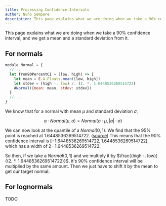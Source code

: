 ```yaml
---
title: Processing Confidence Intervals
author: Nuño Sempere
description: This page explains what we are doing when we take a 90% confidence interval, and we get a mean and a standard deviation from it.
---
```


This page explains what we are doing when we take a 90% confidence interval, and we get a mean and a standard deviation from it.

## For normals

```js
module Normal = {
  //...
  let from90PercentCI = (low, high) => {
    let mean = E.A.Floats.mean([low, high])
    let stdev = (high -. low) /. (2. *. 1.6448536269514722)
    #Normal({mean: mean, stdev: stdev})
  }
  //...
}
```

We know that for a normal with mean $\mu$ and standard deviation $\sigma$,

$$
a \cdot Normal(\mu, \sigma) = Normal(a \cdot \mu, |a| \cdot \sigma)
$$

We can now look at the quantile of a $Normal(0,1)$. We find that the 95% point is reached at $1.6448536269514722$. ([source](https://stackoverflow.com/questions/20626994/how-to-calculate-the-inverse-of-the-normal-cumulative-distribution-function-in-p)) This means that the 90% confidence interval is $[-1.6448536269514722, 1.6448536269514722]$, which has a width of $2 \cdot 1.6448536269514722$.

So then, if we take a $Normal(0,1)$ and we multiply it by $\frac{(high -. low)}{(2. *. 1.6448536269514722)}$, it's 90% confidence interval will be multiplied by the same amount. Then we just have to shift it by the mean to get our target normal.

## For lognormals

TODO
